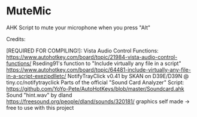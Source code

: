 # MuteMic
AHK Script to mute your microphone when you press "Alt"

Credits:

[REQUIRED FOR COMPILING!]: Vista Audio Control Functions: https://www.autohotkey.com/board/topic/21984-vista-audio-control-functions/
Rseding91's function to "Include virtually any file in a script" https://www.autohotkey.com/board/topic/64481-include-virtually-any-file-in-a-script-exezipdlletc/
NotifyTrayClick v0.41 by SKAN on D39E/D39N @ tiny.cc/notifytrayclick
Parts of the official "Sound Card Analyzer" Script: https://github.com/YoYo-Pete/AutoHotKeys/blob/master/Soundcard.ahk
Sound "hint.wav" by dland https://freesound.org/people/dland/sounds/320181/
graphics self made -> free to use with this project
